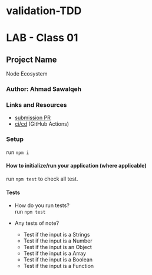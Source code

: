 # validation-TDD

# LAB - Class 01

## Project Name
Node Ecosystem

### Author: Ahmad Sawalqeh

### Links and Resources

- [submission PR](https://github.com/Ahmad-Sawalqeh/validation-TDD/pull/2)
- [ci/cd](https://github.com/Ahmad-Sawalqeh/validation-TDD/commit/40d31502b7ee14715dd4591817ed0e9524bc6fbe/checks?check_suite_id=410799685) (GitHub Actions)

### Setup
run `npm i`

#### How to initialize/run your application (where applicable)
run `npm test` to check all test.

#### Tests

- How do you run tests?<br>
  run `npm test`

- Any tests of note?
  - Test if the input is a Strings
  - Test if the input is a Number
  - Test if the input is an Object
  - Test if the input is a Array
  - Test if the input is a Boolean
  - Test if the input is a Function


